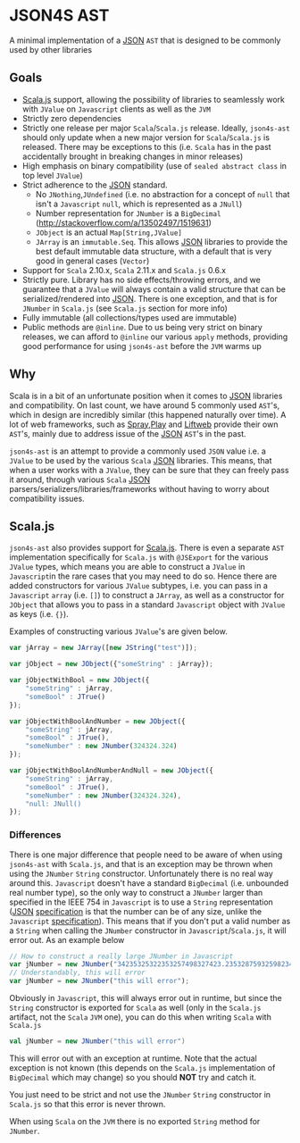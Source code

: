 # JSON4S AST

A minimal implementation of a [JSON](https://en.wikipedia.org/wiki/JSON) `AST` that is designed 
to be commonly used by other libraries

## Goals
- [Scala.js](https://github.com/scala-js/scala-js) support, allowing the possibility of 
libraries to seamlessly work with `JValue` on `Javascript` clients as well as the `JVM`
- Strictly zero dependencies
- Strictly one release per major `Scala`/`Scala.js` release. Ideally, `json4s-ast` should only update when a new major 
version for `Scala`/`Scala.js` is released. There may be exceptions to this (i.e. `Scala` has in the past accidentally
brought in breaking changes in minor releases)
- High emphasis on binary compatibility (use of `sealed abstract class` in top level `JValue`)
- Strict adherence to the [JSON](https://en.wikipedia.org/wiki/JSON) standard. 
    - No `JNothing`,`JUndefined` (i.e. no abstraction for a concept of `null` that isn't a `Javascript` `null`, which is
    represented as a `JNull`)
    - Number representation for `JNumber` is a `BigDecimal` (http://stackoverflow.com/a/13502497/1519631)
    - `JObject` is an actual `Map[String,JValue]`
    - `JArray` is an `immutable.Seq`. This allows [JSON](https://en.wikipedia.org/wiki/JSON) 
    libraries to provide the best default immutable data structure, with a default that is very good in general cases
    (`Vector`)
- Support for `Scala` 2.10.x, `Scala` 2.11.x and `Scala.js` 0.6.x
- Strictly pure. Library has no side effects/throwing errors, and we guarantee that a `JValue` will 
always contain a valid structure that can be serialized/rendered into [JSON](https://en.wikipedia.org/wiki/JSON). There
is one exception, and that is for `JNumber` in `Scala.js` (see `Scala.js` section for more info)
- Fully immutable (all collections/types used are immutable)
- Public methods are `@inline`. Due to us being very strict on binary releases, we can afford to `@inline` our various
`apply` methods, providing good performance for using `json4s-ast` before the `JVM` warms up

## Why
Scala is in a bit of an unfortunate position when it comes to [JSON](https://en.wikipedia.org/wiki/JSON) libraries and
compatibility. On last count, we have around 5 commonly used `AST`'s, which in design are incredibly similar (this happened
naturally over time). A lot of web frameworks, such as [Spray](http://spray.io/),[Play](https://www.playframework.com/) and
[Liftweb](https://www.playframework.com/) provide their own `AST`'s, mainly due to address issue of the 
[JSON](https://en.wikipedia.org/wiki/JSON) `AST`'s in the past.

`json4s-ast` is an attempt to provide a commonly used `JSON` value i.e. a `JValue` to be used by the various `Scala`
[JSON](https://en.wikipedia.org/wiki/JSON) libraries. This means, that when a user works with a `JValue`, 
they can be sure that they can freely pass it around, through various `Scala` 
[JSON](https://en.wikipedia.org/wiki/JSON) parsers/serializers/libraries/frameworks without having to worry about 
compatibility issues.

## Scala.js
`json4s-ast` also provides support for [Scala.js](https://github.com/scala-js/scala-js). 
There is even a separate `AST` implementation specifically for `Scala.js` with `@JSExport` for the various `JValue` types, 
which means you are able to construct a `JValue` in `Javascript`in the rare cases that you may need to do so. 
Hence there are added constructors for various `JValue` subtypes, i.e. you can pass in a `Javascript` `array` (i.e. `[]`) 
to construct a `JArray`, as well as a constructor for `JObject` that allows you to pass in a standard `Javascript` 
object with `JValue` as keys (i.e. `{}`).

Examples of constructing various `JValue`'s are given below.

```javascript
var jArray = new JArray([new JString("test")]);

var jObject = new JObject({"someString" : jArray});

var jObjectWithBool = new JObject({
    "someString" : jArray,
    "someBool" : JTrue()
});

var jObjectWithBoolAndNumber = new JObject({
    "someString" : jArray,
    "someBool" : JTrue(),
    "someNumber" : new JNumber(324324.324)
});

var jObjectWithBoolAndNumberAndNull = new JObject({
    "someString" : jArray,
    "someBool" : JTrue(),
    "someNumber" : new JNumber(324324.324),
    "null: JNull()
});
```

### Differences
There is one major difference that people need to be aware of when using `json4s-ast` with `Scala.js`, and that is an
exception may be thrown when using the `JNumber` `String` constructor. Unfortunately there is no real way around this.
`Javascript` doesn't have a standard `BigDecimal` (i.e. unbounded real number type), so the only way to construct a `JNumber`
larger than specified in the IEEE 754 in `Javascript` is to use a `String` representation 
([JSON](https://en.wikipedia.org/wiki/JSON) [specification](http://stackoverflow.com/a/13502497/1519631) is that the 
number can be of any size, unlike the `Javascript` [specification](http://stackoverflow.com/a/3605960/1519631)). 
This means that if you don't put a valid number as a `String` when calling the `JNumber` constructor 
in `Javascript`/`Scala.js`, it will error out. As an example below

```javascript
// How to construct a really large JNumber in Javascript
var jNumber = new JNumber("34235325322353257498327423.23532875932598234783252325");
// Understandably, this will error
var jNumber = new JNumber("this will error");
```

Obviously in `Javascript`, this will always error out in runtime, but since the `String` constructor is exported for `Scala`
as well (only in the `Scala.js` artifact, not the `Scala` `JVM` one), you can do this when writing `Scala` with `Scala.js`
```scala
val jNumber = new JNumber("this will error")
```
This will error out with an exception at runtime. Note that the actual exception is not known (this depends on the `Scala.js`
implementation of `BigDecimal` which may change) so you should **NOT** try and catch it.

You just need to be strict and not use the `JNumber` `String` constructor in `Scala.js` so that this error is never thrown.

When using `Scala` on the `JVM` there is no exported `String` method for `JNumber`.